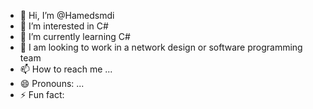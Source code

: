 - 👋 Hi, I’m @Hamedsmdi
- 👀 I’m interested in C#
- 🌱 I’m currently learning C#
- 💞️ I am looking to work in a network design or software programming team
- 📫 How to reach me ...
- 😄 Pronouns: ...
- ⚡ Fun fact: 

<!---
Hamedsmdi/Hamedsmdi is a ✨ special ✨ repository because its `README.md` (this file) appears on your GitHub profile.
You can click the Preview link to take a look at your changes.
--->
